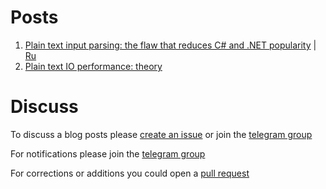 # Posts

1. [Plain text input parsing: the flaw that reduces C# and .NET popularity](en/0001.csharp_plain_text_input.md) | [Ru](ru/0001.csharp_plain_text_input.ru.md)
2. [Plain text IO performance: theory](en/0002.plain_text_io_performance_theory.md)

# Discuss
To discuss a blog posts please [create an issue](https://github.com/epeshk/blog/issues/new) or join the [telegram group](https://t.me/epeshkblog)

For notifications please join the [telegram group](https://t.me/epeshkblog)

For corrections or additions you could open a [pull request](https://github.com/epeshk/blog/pulls)
